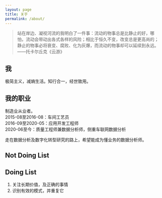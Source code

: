 ```yaml
---
layout: page
title: 关于
permalink: /about/
---
```


>站在岸边、凝视河流的我明白了一件事：流动的物事总是比静止的好，哪怕，流动会带动出各式各样的风险；相比于恒久不变，改变总是更高尚的；静止的物事必将衰变、腐败、化为灰爆，而流动的物事却可以延续到永远。
——托卡尔丘克《云游》

## 我
极简主义，减熵生活。知行合一，经世致用。

## 我的职业
制造业从业者。  
2015-08至2016-08：车间工艺员  
2016-09至2020-05：应用开发工程师  
2020-06至今：质量工程师兼数据分析师，侧重车联网数据分析

走在数据分析及数字化转型研究的路上，希望能成为懂业务的数据分析师。  

## Not Doing List

## Doing List
1. 关注长期价值，及正确的事情  
2. 识别有效的模式，并重复它  
